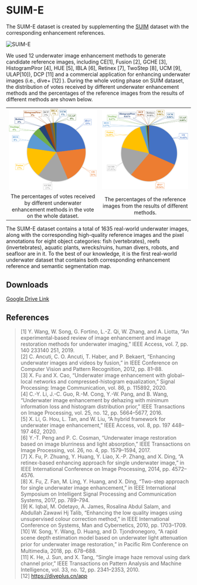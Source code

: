 # SUIM-E
The SUIM-E dataset is created by supplementing the [SUIM](https://github.com/xahidbuffon/SUIM) dataset with the corresponding enhancement references.

![SUIM-E](./figs/SUIM-E.png)

We used 12 underwater image enhancement methods to generate candidate reference images, including CE[1], Fusion [2], GCHE [3], HistogramPiror [4], HUE [5], IBLA [6], Retinex [7], TwoStep [8], UCM [9], ULAP[10]), DCP [11] and a commercial application for enhancing underwater images (i.e., dive+ [12] ). During the whole voting phase on SUIM dataset, the distribution of votes received by different underwater enhancement methods and the percentages of the reference images from the results of different methods are shown below.

<table><tr>
<td><img src="./figs/votes.png"></td>
<td><img src="./figs/percentage.png"></td>
</tr>
<tr>
<td align="center">The percentages of votes received by diﬀerent underwater enhancement methods in the vote on the whole dataset.</td>
<td align="center">The percentages of the reference images from the results of diﬀerent methods.</td>
</tr>
</table>

The SUIM-E dataset contains a total of 1635 real-world underwater images, along with the corresponding high-quality reference images and the pixel annotations for eight object categories: fish (vertebrates), reefs (invertebrates), aquatic plants, wrecks/ruins, human divers, robots, and seafloor are in it. To the best of our knowledge, it is the first real-world underwater dataset that contains both corresponding enhancement reference and semantic segmentation map.

## Downloads

[Google Drive Link](https://drive.google.com/drive/folders/1gA3Ic7yOSbHd3w214-AgMI9UleAt4bRM?usp=sharing)

## References
> [1] Y. Wang, W. Song, G. Fortino, L.-Z. Qi, W. Zhang, and A. Liotta, “An experimental-based review of image enhancement and image restoration methods for underwater imaging,” IEEE Access, vol. 7, pp. 140 233140 251, 2019.  
[2] C. Ancuti, C. O. Ancuti, T. Haber, and P. Bekaert, “Enhancing underwater images and videos by fusion,” in IEEE Conference on Computer Vision and Pattern Recognition, 2012, pp. 81–88.  
[3] X. Fu and X. Cao, “Underwater image enhancement with global–local networks and compressed-histogram equalization,” Signal Processing: Image Communication, vol. 86, p. 115892, 2020.  
[4] C.-Y. Li, J.-C. Guo, R.-M. Cong, Y.-W. Pang, and B. Wang, “Underwater image enhancement by dehazing with minimum information loss and histogram distribution prior,” IEEE Transactions on Image Processing, vol. 25, no. 12, pp. 5664–5677, 2016.  
[5] X. Li, G. Hou, L. Tan, and W. Liu, “A hybrid framework for underwater image enhancement,” IEEE Access, vol. 8, pp. 197 448–197 462, 2020.  
[6] Y.-T. Peng and P. C. Cosman, “Underwater image restoration based on image blurriness and light absorption,” IEEE Transactions on Image Processing, vol. 26, no. 4, pp. 1579–1594, 2017.  
[7] X. Fu, P. Zhuang, Y. Huang, Y. Liao, X.-P. Zhang, and X. Ding, “A retinex-based enhancing approach for single underwater image,” in IEEE International Conference on Image Processing, 2014, pp. 4572–4576.  
[8] X. Fu, Z. Fan, M. Ling, Y. Huang, and X. Ding, “Two-step approach for single underwater image enhancement,” in IEEE International Symposium on Intelligent Signal Processing and Communication Systems, 2017, pp. 789–794.  
[9] K. Iqbal, M. Odetayo, A. James, Rosalina Abdul Salam, and Abdullah Zawawi Hj Talib, “Enhancing the low quality images using unsupervised colour correction method,” in IEEE International Conference on Systems, Man and Cybernetics, 2010, pp. 1703–1709.  
[10] W. Song, Y. Wang, D. Huang, and D. Tjondronegoro, “A rapid scene depth estimation model based on underwater light attenuation prior for underwater image restoration,” in Paciﬁc Rim Conference on Multimedia, 2018, pp. 678–688.  
[11] K. He, J. Sun, and X. Tang, “Single image haze removal using dark channel prior,” IEEE Transactions on Pattern Analysis and Machine Intelligence, vol. 33, no. 12, pp. 2341–2353, 2010.  
[12] https://diveplus.cn/app